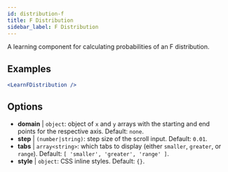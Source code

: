 ```yaml
---
id: distribution-f
title: F Distribution
sidebar_label: F Distribution
---
```


A learning component for calculating probabilities of an F distribution.

## Examples

```jsx live
<LearnFDistribution />
```

## Options

* __domain__ | `object`: object of `x` and `y` arrays with the starting and end points for the respective axis. Default: `none`.
* __step__ | `(number|string)`: step size of the scroll input. Default: `0.01`.
* __tabs__ | `array<string>`: which tabs to display (either `smaller`, `greater`, or `range`). Default: `[
  'smaller',
  'greater',
  'range'
]`.
* __style__ | `object`: CSS inline styles. Default: `{}`.
